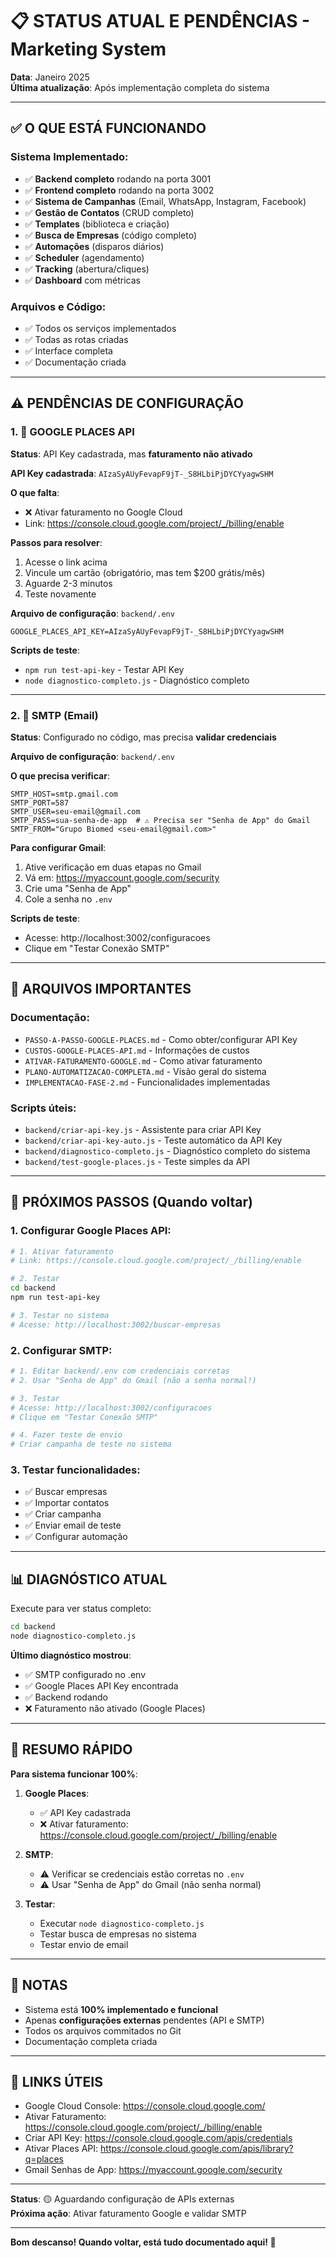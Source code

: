 # 📋 STATUS ATUAL E PENDÊNCIAS - Marketing System

**Data**: Janeiro 2025  
**Última atualização**: Após implementação completa do sistema

---

## ✅ O QUE ESTÁ FUNCIONANDO

### Sistema Implementado:
- ✅ **Backend completo** rodando na porta 3001
- ✅ **Frontend completo** rodando na porta 3002
- ✅ **Sistema de Campanhas** (Email, WhatsApp, Instagram, Facebook)
- ✅ **Gestão de Contatos** (CRUD completo)
- ✅ **Templates** (biblioteca e criação)
- ✅ **Busca de Empresas** (código completo)
- ✅ **Automações** (disparos diários)
- ✅ **Scheduler** (agendamento)
- ✅ **Tracking** (abertura/cliques)
- ✅ **Dashboard** com métricas

### Arquivos e Código:
- ✅ Todos os serviços implementados
- ✅ Todas as rotas criadas
- ✅ Interface completa
- ✅ Documentação criada

---

## ⚠️ PENDÊNCIAS DE CONFIGURAÇÃO

### 1. 🔑 GOOGLE PLACES API

**Status**: API Key cadastrada, mas **faturamento não ativado**

**API Key cadastrada**: `AIzaSyAUyFevapF9jT-_S8HLbiPjDYCYyagwSHM`

**O que falta**:
- ❌ Ativar faturamento no Google Cloud
- Link: https://console.cloud.google.com/project/_/billing/enable

**Passos para resolver**:
1. Acesse o link acima
2. Vincule um cartão (obrigatório, mas tem $200 grátis/mês)
3. Aguarde 2-3 minutos
4. Teste novamente

**Arquivo de configuração**: `backend/.env`
```env
GOOGLE_PLACES_API_KEY=AIzaSyAUyFevapF9jT-_S8HLbiPjDYCYyagwSHM
```

**Scripts de teste**:
- `npm run test-api-key` - Testar API Key
- `node diagnostico-completo.js` - Diagnóstico completo

---

### 2. 📧 SMTP (Email)

**Status**: Configurado no código, mas precisa **validar credenciais**

**Arquivo de configuração**: `backend/.env`

**O que precisa verificar**:
```env
SMTP_HOST=smtp.gmail.com
SMTP_PORT=587
SMTP_USER=seu-email@gmail.com
SMTP_PASS=sua-senha-de-app  # ⚠️ Precisa ser "Senha de App" do Gmail
SMTP_FROM="Grupo Biomed <seu-email@gmail.com>"
```

**Para configurar Gmail**:
1. Ative verificação em duas etapas no Gmail
2. Vá em: https://myaccount.google.com/security
3. Crie uma "Senha de App"
4. Cole a senha no `.env`

**Scripts de teste**:
- Acesse: http://localhost:3002/configuracoes
- Clique em "Testar Conexão SMTP"

---

## 📁 ARQUIVOS IMPORTANTES

### Documentação:
- `PASSO-A-PASSO-GOOGLE-PLACES.md` - Como obter/configurar API Key
- `CUSTOS-GOOGLE-PLACES-API.md` - Informações de custos
- `ATIVAR-FATURAMENTO-GOOGLE.md` - Como ativar faturamento
- `PLANO-AUTOMATIZACAO-COMPLETA.md` - Visão geral do sistema
- `IMPLEMENTACAO-FASE-2.md` - Funcionalidades implementadas

### Scripts úteis:
- `backend/criar-api-key.js` - Assistente para criar API Key
- `backend/criar-api-key-auto.js` - Teste automático da API Key
- `backend/diagnostico-completo.js` - Diagnóstico completo do sistema
- `backend/test-google-places.js` - Teste simples da API

---

## 🚀 PRÓXIMOS PASSOS (Quando voltar)

### 1. Configurar Google Places API:
```bash
# 1. Ativar faturamento
# Link: https://console.cloud.google.com/project/_/billing/enable

# 2. Testar
cd backend
npm run test-api-key

# 3. Testar no sistema
# Acesse: http://localhost:3002/buscar-empresas
```

### 2. Configurar SMTP:
```bash
# 1. Editar backend/.env com credenciais corretas
# 2. Usar "Senha de App" do Gmail (não a senha normal!)

# 3. Testar
# Acesse: http://localhost:3002/configuracoes
# Clique em "Testar Conexão SMTP"

# 4. Fazer teste de envio
# Criar campanha de teste no sistema
```

### 3. Testar funcionalidades:
- ✅ Buscar empresas
- ✅ Importar contatos
- ✅ Criar campanha
- ✅ Enviar email de teste
- ✅ Configurar automação

---

## 📊 DIAGNÓSTICO ATUAL

Execute para ver status completo:
```bash
cd backend
node diagnostico-completo.js
```

**Último diagnóstico mostrou**:
- ✅ SMTP configurado no .env
- ✅ Google Places API Key encontrada
- ✅ Backend rodando
- ❌ Faturamento não ativado (Google Places)

---

## 🎯 RESUMO RÁPIDO

**Para sistema funcionar 100%**:

1. **Google Places**:
   - ✅ API Key cadastrada
   - ❌ Ativar faturamento: https://console.cloud.google.com/project/_/billing/enable

2. **SMTP**:
   - ⚠️ Verificar se credenciais estão corretas no `.env`
   - ⚠️ Usar "Senha de App" do Gmail (não senha normal)

3. **Testar**:
   - Executar `node diagnostico-completo.js`
   - Testar busca de empresas no sistema
   - Testar envio de email

---

## 📝 NOTAS

- Sistema está **100% implementado e funcional**
- Apenas **configurações externas** pendentes (API e SMTP)
- Todos os arquivos commitados no Git
- Documentação completa criada

---

## 🔗 LINKS ÚTEIS

- Google Cloud Console: https://console.cloud.google.com/
- Ativar Faturamento: https://console.cloud.google.com/project/_/billing/enable
- Criar API Key: https://console.cloud.google.com/apis/credentials
- Ativar Places API: https://console.cloud.google.com/apis/library?q=places
- Gmail Senhas de App: https://myaccount.google.com/security

---

**Status**: 🟡 Aguardando configuração de APIs externas  
**Próxima ação**: Ativar faturamento Google e validar SMTP

---

**Bom descanso! Quando voltar, está tudo documentado aqui! 🚀**


